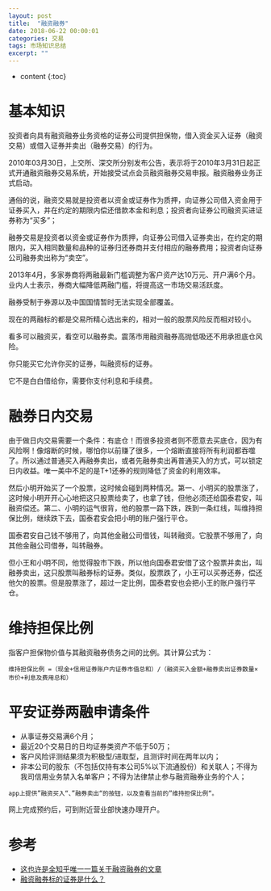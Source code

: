 ```yaml
---
layout: post
title:  "融资融券"
date: 2018-06-22 00:00:01
categories: 交易
tags: 市场知识总结
excerpt: ""
---
```


* content
{:toc}


# 基本知识
投资者向具有融资融券业务资格的证券公司提供担保物，借入资金买入证券（融资交易）或借入证券并卖出（融券交易）的行为。

2010年03月30日，上交所、深交所分别发布公告，表示将于2010年3月31日起正式开通融资融券交易系统，开始接受试点会员融资融券交易申报。融资融券业务正式启动。

通俗的说，融资交易就是投资者以资金或证券作为质押，向证券公司借入资金用于证券买入，并在约定的期限内偿还借款本金和利息；投资者向证券公司融资买进证券称为“买多”；

融券交易是投资者以资金或证券作为质押，向证券公司借入证券卖出，在约定的期限内，买入相同数量和品种的证券归还券商并支付相应的融券费用；投资者向证券公司融券卖出称为“卖空”。

2013年4月，多家券商将两融最新门槛调整为客户资产达10万元、开户满6个月。业内人士表示，券商大幅降低两融门槛，将提高这一市场交易活跃度。


融券受制于券源以及中国国情暂时无法实现全部覆盖。

现在的两融标的都是交易所精心选出来的，相对一般的股票风险反而相对较小。

看多可以融资买，看空可以融券卖。震荡市用融资融券高抛低吸还不用承担底仓风险。

你只能买它允许你买的证券，叫融资标的证券。


它不是白白借给你，需要你支付利息和手续费。




# 融券日内交易
由于做日内交易需要一个条件：有底仓！而很多投资者则不愿意去买底仓，因为有风险啊！像熔断的时候，哪怕你以前赚了很多，一个熔断直接将所有利润都吞噬了。所以通过普通买入再融券卖出，或者先融券卖出再普通买入的方式，可以锁定日内收益。唯一美中不足的是T+1还券的规则降低了资金的利用效率。


然后小明开始买了一个股票，这时候会碰到两种情况。第一、小明买的股票涨了，这时候小明开开心心地把这只股票给卖了，也拿了钱，但他必须还给国泰君安，叫融资偿还。第二、小明的运气很背，他的股票一路下跌，跌到一条红线，叫维持担保比例，继续跌下去，国泰君安会把小明的账户强行平仓。


国泰君安自己钱不够用了，向其他金融公司借钱，叫转融资。它股票不够用了，向其他金融公司借券，叫转融券。

但小王和小明不同，他觉得股市下跌，所以他向国泰君安借了这个股票并卖出，叫融券卖出，这只股票叫融券标的证券。类似，股票跌了，小王可以买券还券，偿还他欠的股票。但是股票涨了，超过一定比例，国泰君安也会把小王的账户强行平仓。



# 维持担保比例
指客户担保物价值与其融资融券债务之间的比例。其计算公式为：
```
维持担保比例 =（现金+信用证券账户内证券市值总和）/（融资买入金额+融券卖出证券数量×市价+利息及费用总和）
```



# 平安证券两融申请条件
* 从事证券交易满6个月；
* 最近20个交易日的日均证券类资产不低于50万；
* 客户风险评测结果须为积极型/进取型，且测评时间在两年以内；
* 非本公司的股东（不包括仅持有本公司5%以下流通股份）和关联人；不得为我司信用业务禁入名单客户；不得为法律禁止参与融资融券业务的个人；

```
app上提供”融资买入“、”融券卖出“的按钮，以及查看当前的”维持担保比例“。
```

网上完成预约后，可到附近营业部快速办理开户。






# 参考
* [这也许是全知乎唯一一篇关于融资融券的文章](https://zhuanlan.zhihu.com/p/24609805)
* [融资融券标的证券是什么？](https://www.zhihu.com/question/19941058/answer/49149700)





































